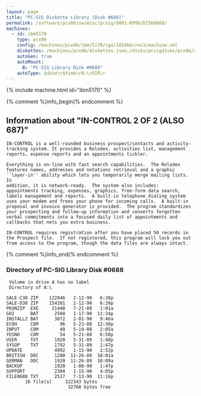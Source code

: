 ```yaml
---
layout: page
title: "PC-SIG Diskette Library (Disk #688)"
permalink: /software/pcx86/sw/misc/pcsig/0001-0999/DISK0688/
machines:
  - id: ibm5170
    type: pcx86
    config: /machines/pcx86/ibm/5170/cga/1024kb/rev3/machine.xml
    diskettes: /machines/pcx86/diskettes.json,/disks/pcsigdisks/pcx86/diskettes.json
    autoGen: true
    autoMount:
      B: "PC-SIG Library Disk #0688"
    autoType: $date\r$time\rB:\rDIR\r
---
```


{% include machine.html id="ibm5170" %}

{% comment %}info_begin{% endcomment %}

## Information about "IN-CONTROL 2 OF 2 (ALSO 687)"

    IN-CONTROL is a well-rounded business prospect/contacts and activity-
    tracking system. It provides a Rolodex, activities list, management
    reports, expense reports and an appointments tickler.
    
    Everything is on-line with fast search capabilities.  The Rolodex
    features names, addresses and notations retrieval and a graphic
    ``layer-in'' ability which lets you temporarily merge mailing lists. In
    addition, it is network-ready.  The system also includes:
    appointments tracking, expenses, graphics, free-form data search,
    labels management and reports.  A built-in telephone dialing system
    uses your modem and frees your phone for incoming calls.  A built-in
    proposal and invoice generator is provided.  The program standardizes
    your prospecting and follow-up information and converts forgotten
    verbal commitments into a focused daily list of appointments and
    callbacks that nets you extra business.
    
    IN-CONTROL requires registration after you have placed 50 records in
    the Prospect file.  If not registered, this program will lock you out
    from access to the program, though the data files are always intact.
{% comment %}info_end{% endcomment %}


### Directory of PC-SIG Library Disk #0688

     Volume in drive A has no label
     Directory of A:\

    SALE-C30 ZIP    122046   2-12-90   6:38p
    SALE-D30 ZIP    154381   2-12-90   6:39p
    PKUNZIP  EXE     21440   7-21-89   1:01a
    GO2      BAT      2560   1-17-90  11:34p
    INSTALL2 BAT      3072   2-01-90   9:46a
    ECOH     COM        96   5-23-88  12:30p
    INPUT    COM        49   5-19-88   2:05a
    YESNO    COM        54   5-21-88   6:50p
    USER     TXT      1920   5-31-89   1:40p
    SYSOP    TXT      1792   5-31-89   1:47p
    UPDATE            4992   1-15-90   2:52p
    BRITISH  DOC      1280  11-26-89  10:01a
    GERMAN   DOC      1920  11-26-89  10:09a
    BACKUP            1920   1-08-90   1:47p
    SUPPORT           2304   1-15-90   4:05p
    FILE0688 TXT      2517   7-13-90  11:16p
           16 file(s)     322343 bytes
                           32768 bytes free
